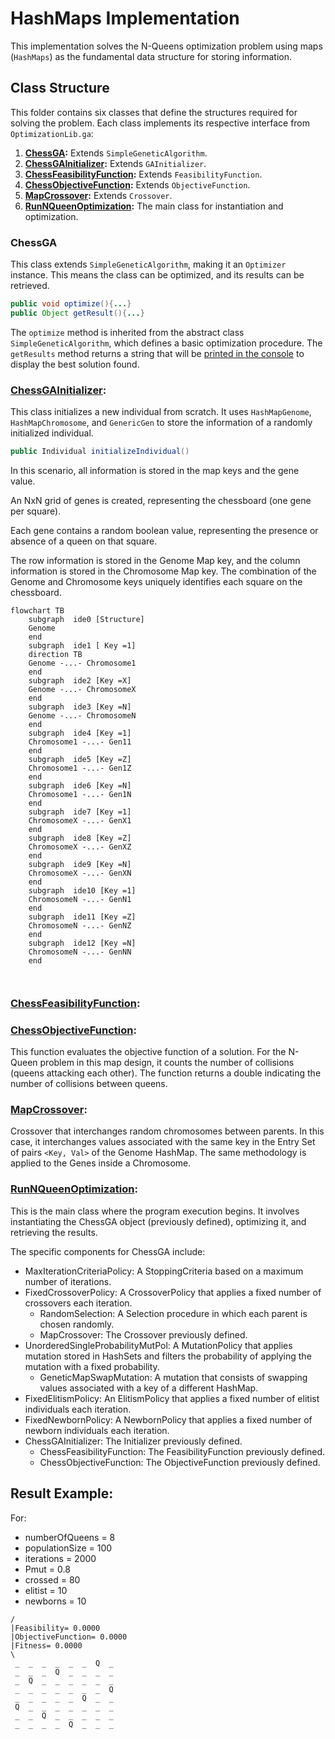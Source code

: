 # HashMaps Implementation

This implementation solves the N-Queens optimization problem using maps (`HashMaps`) as the fundamental data structure for storing information.

## Class Structure

This folder contains six classes that define the structures required for solving the problem. Each class implements its respective interface from `OptimizationLib.ga`:

1. **[ChessGA](#chessga):** Extends `SimpleGeneticAlgorithm`.
2. **[ChessGAInitializer](#chessgainitializer):** Extends `GAInitializer`.
3. **[ChessFeasibilityFunction](#chessfeasibilityfunction):** Extends `FeasibilityFunction`.
4. **[ChessObjectiveFunction](#chessobjectivefunction):** Extends `ObjectiveFunction`.
5. **[MapCrossover](#mapcrossover):** Extends `Crossover`.
6. **[RunNQueenOptimization](#runnqueenoptimization):** The main class for instantiation and optimization.

### ChessGA

This class extends `SimpleGeneticAlgorithm`, making it an `Optimizer` instance. This means the class can be optimized, and its results can be retrieved. 

````java
public void optimize(){...}
public Object getResult(){...}
````

The `optimize` method is inherited from the abstract class `SimpleGeneticAlgorithm`, 
which defines a basic optimization procedure. 
The `getResults` method returns a string that will be [printed in the console](#result-example) 
to display the best solution found.

### [ChessGAInitializer](https://github.com/SergioOyaga/GeneticAlgorithmExamples/blob/master/src/main/java/org/soyaga/examples/NQueenProblem/SimpleGAs/HashMaps/ChessGAInitializer.java):

This class initializes a new individual from scratch. 
It uses `HashMapGenome`, `HashMapChromosome`, 
and `GenericGen` to store the information of a randomly initialized individual. 

````java
public Individual initializeIndividual()
````
In this scenario, all information is stored in the map keys and the gene value.

An NxN grid of genes is created, representing the chessboard (one gene per square).

Each gene contains a random boolean value, representing the presence or absence of a queen on that square.

The row information is stored in the Genome Map key, and the column information is stored in the Chromosome Map key. The combination of the Genome and Chromosome keys uniquely identifies each square on the chessboard.

````mermaid
flowchart TB
    subgraph  ide0 [Structure]
    Genome
    end
    subgraph  ide1 [ Key =1]
    direction TB    
    Genome -...- Chromosome1
    end
    subgraph  ide2 [Key =X]
    Genome -...- ChromosomeX
    end
    subgraph  ide3 [Key =N]
    Genome -...- ChromosomeN
    end
    subgraph  ide4 [Key =1]
    Chromosome1 -...- Gen11
    end
    subgraph  ide5 [Key =Z]
    Chromosome1 -...- Gen1Z
    end
    subgraph  ide6 [Key =N]
    Chromosome1 -...- Gen1N
    end
    subgraph  ide7 [Key =1]
    ChromosomeX -...- GenX1
    end
    subgraph  ide8 [Key =Z]
    ChromosomeX -...- GenXZ
    end
    subgraph  ide9 [Key =N]
    ChromosomeX -...- GenXN
    end
    subgraph  ide10 [Key =1]
    ChromosomeN -...- GenN1
    end
    subgraph  ide11 [Key =Z]
    ChromosomeN -...- GenNZ
    end
    subgraph  ide12 [Key =N]
    ChromosomeN -...- GenNN
    end

    
````

### [ChessFeasibilityFunction](https://github.com/SergioOyaga/GeneticAlgorithmExamples/blob/master/src/main/java/org/soyaga/examples/NQueenProblem/SimpleGAs/HashMaps/ChessFeasibilityFunction.java):


### [ChessObjectiveFunction](https://github.com/SergioOyaga/GeneticAlgorithmExamples/blob/master/src/main/java/org/soyaga/examples/NQueenProblem/SimpleGAs/HashMaps/ChessObjectiveFunction.java):

This function evaluates the objective function of a solution. For the N-Queen problem in this map design, it counts the number of collisions (queens attacking each other). The function returns a double indicating the number of collisions between queens.

### [MapCrossover](https://github.com/SergioOyaga/GeneticAlgorithmExamples/blob/master/src/main/java/org/soyaga/examples/NQueenProblem/SimpleGAs/HashMaps/MapCrossover.java):

Crossover that interchanges random chromosomes between parents. In this case, it interchanges values associated with the same key in the Entry Set of pairs `<Key, Val>` of the Genome HashMap. The same methodology is applied to the Genes inside a Chromosome.

### [RunNQueenOptimization](https://github.com/SergioOyaga/GeneticAlgorithmExamples/blob/master/src/main/java/org/soyaga/examples/NQueenProblem/SimpleGAs/HashMaps/RunNQueenOptimization.java):

This is the main class where the program execution begins. It involves instantiating the ChessGA object (previously defined), optimizing it, and retrieving the results.

The specific components for ChessGA include:

-   MaxIterationCriteriaPolicy: A StoppingCriteria based on a maximum number of iterations.
-   FixedCrossoverPolicy: A CrossoverPolicy that applies a fixed number of crossovers each iteration.
    -   RandomSelection: A Selection procedure in which each parent is chosen randomly.
    -   MapCrossover: The Crossover previously defined.
-   UnorderedSingleProbabilityMutPol: A MutationPolicy that applies mutation stored in HashSets and filters the probability of applying the mutation with a fixed probability.
    -   GeneticMapSwapMutation: A mutation that consists of swapping values associated with a key of a different HashMap.
-   FixedElitismPolicy: An ElitismPolicy that applies a fixed number of elitist individuals each iteration.
-   FixedNewbornPolicy: A NewbornPolicy that applies a fixed number of newborn individuals each iteration.
-   ChessGAInitializer: The Initializer previously defined.
    -   ChessFeasibilityFunction: The FeasibilityFunction previously defined.
    -   ChessObjectiveFunction: The ObjectiveFunction previously defined.

## Result Example:

For:

-   numberOfQueens = 8
-   populationSize = 100
-   iterations = 2000
-   Pmut = 0.8
-   crossed = 80
-   elitist = 10
-   newborns = 10

````
/
|Feasibility= 0.0000
|ObjectiveFunction= 0.0000
|Fitness= 0.0000
\
 _  _  _  _  _  _  Q  _ 
 _  _  _  Q  _  _  _  _ 
 _  Q  _  _  _  _  _  _ 
 _  _  _  _  _  _  _  Q 
 _  _  _  _  _  Q  _  _ 
 Q  _  _  _  _  _  _  _ 
 _  _  Q  _  _  _  _  _ 
 _  _  _  _  Q  _  _  _ 
````
